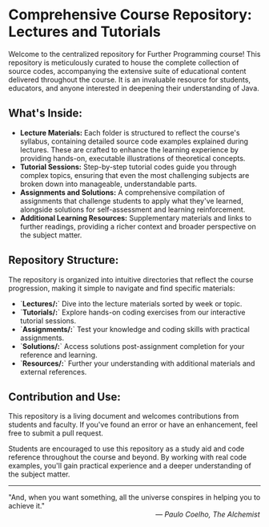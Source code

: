 # Comprehensive Course Repository: Lectures and Tutorials

Welcome to the centralized repository for Further Programming course! This repository is meticulously curated to house the complete collection of source codes, accompanying the extensive suite of educational content delivered throughout the course. It is an invaluable resource for students, educators, and anyone interested in deepening their understanding of Java.

## What's Inside:
- **Lecture Materials:** Each folder is structured to reflect the course's syllabus, containing detailed source code examples explained during lectures. These are crafted to enhance the learning experience by providing hands-on, executable illustrations of theoretical concepts.
- **Tutorial Sessions:** Step-by-step tutorial codes guide you through complex topics, ensuring that even the most challenging subjects are broken down into manageable, understandable parts.
- **Assignments and Solutions:** A comprehensive compilation of assignments that challenge students to apply what they've learned, alongside solutions for self-assessment and learning reinforcement.
- **Additional Learning Resources:** Supplementary materials and links to further readings, providing a richer context and broader perspective on the subject matter.

## Repository Structure:
The repository is organized into intuitive directories that reflect the course progression, making it simple to navigate and find specific materials:

- \`**Lectures/:**\` Dive into the lecture materials sorted by week or topic.
- \`**Tutorials/:**\` Explore hands-on coding exercises from our interactive tutorial sessions.
- \`**Assignments/:**\` Test your knowledge and coding skills with practical assignments.
- \`**Solutions/:**\` Access solutions post-assignment completion for your reference and learning.
- \`**Resources/:**\` Further your understanding with additional materials and external references.

## Contribution and Use:
This repository is a living document and welcomes contributions from students and faculty. If you've found an error or have an enhancement, feel free to submit a pull request.

Students are encouraged to use this repository as a study aid and code reference throughout the course and beyond. By working with real code examples, you'll gain practical experience and a deeper understanding of the subject matter.

***

"And, when you want something, all the universe conspires in helping you to achieve it."  
&emsp;&emsp;&emsp;&emsp;&emsp;&emsp;&emsp;&emsp;&emsp;&emsp;&emsp;&emsp;&emsp;&emsp;&emsp;&emsp;&emsp;&emsp;&emsp;&emsp;&emsp;*― Paulo Coelho, The Alchemist*
